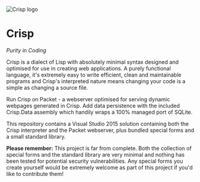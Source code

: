 ![Crisp logo](https://raw.githubusercontent.com/lambdacasserole/crisp/master/Assets/logo_128.png?token=AFUaplvE7d7bvQoZ0dlFaBOYOe63TtgFks5XCnvmwA%3D%3D "Crisp logo")

# Crisp
_Purity in Coding_

Crisp is a dialect of Lisp with absolutely minimal syntax designed and optimised for use in creating web applications. A purely functional language, it's extremely easy to write efficient, clean and maintainable programs and Crisp's interpreted nature means changing your code is a simple as changing a source file.

Run Crisp on Packet - a webserver optimised for serving dynamic webpages generated in Crisp. Add data persistence with the included Crisp.Data assembly which handily wraps a 100% managed port of SQLite.

This repository contains a Visual Studio 2015 solution containing both the Crisp interpreter and the Packet webserver, plus bundled special forms and a small standard library.

**Please remember:** This project is far from complete. Both the collection of special forms and the standard library are very minimal and nothing has been tested for potential security vulnerabilities. Any special forms you create yourself would be extremely welcome as part of this project if you'd like to contribute them!

